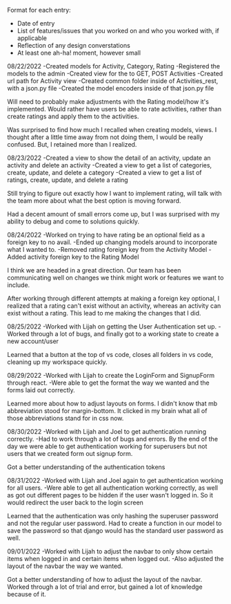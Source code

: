 Format for each entry:

- Date of entry
- List of features/issues that you worked on and who you worked with, if applicable
- Reflection of any design converstations
- At least one ah-ha! moment, however small

08/22/2022
-Created models for Activity, Category, Rating
-Registered the models to the admin
-Created view for the to GET, POST Activities
-Created url path for Activity view
-Created common folder inside of Activities_rest, with a json.py file
-Created the model encoders inside of that json.py file

Will need to probably make adjustments with the Rating model/how it's implemented. Would rather have users be able to rate activities, rather than create ratings and apply them to the activities.

Was surprised to find how much I recalled when creating models, views. I thought after a little time away from not doing them, I would be really confused. But, I retained more than I realized.


08/23/2022
-Created a view to show the detail of an activity, update an activity and delete an activity
-Created a view to get a list of categories, create, update, and delete a category
-Created a view to get a list of ratings, create, update, and delete a rating

Still trying to figure out exactly how I want to implement rating, will talk with the team more about what the best option is moving forward.

Had a decent amount of small errors come up, but I was surprised with my ability to debug and come to solutions quickly.

08/24/2022
-Worked on trying to have rating be an optional field as a foreign key to no avail.
-Ended up changing models around to incorporate what I wanted to.
-Removed rating foreign key from the Activity Model
-Added activity foreign key to the Rating Model

I think we are headed in a great direction. Our team has been communicating well on changes we think might work or features we want to include. 

After working through different attempts at making a foreign key optional, I realized that a rating can't exist without an activity, whereas an activity can exist without a rating. This lead to me making the changes that I did.


08/25/2022
-Worked with Lijah on getting the User Authentication set up.
-Worked through a lot of bugs,  and finally got to a working state to create a new account/user

Learned that a button at the top of vs code, closes all folders in vs code, cleaning up my workspace quickly.

08/29/2022
-Worked with Lijah to create the LoginForm and SignupForm through react.
-Were able to get the format the way we wanted and the forms laid out correctly.

Learned more about how to adjust layouts on forms. I didn't know that mb abbreviation stood for margin-bottom. It clicked in my brain what all of those abbreviations stand for in css now.

08/30/2022
-Worked with Lijah and Joel to get authentication running correctly. 
-Had to work through a lot of bugs and errors. By the end of the day we were able to get authentication working for superusers but not users that we created form out signup form.

Got a better understanding of the authentication tokens

08/31/2022
-Worked with Lijah and Joel again to get authentication working for all users.
-Were able to get all authentication working correctly, as well as got out different pages to be hidden if the user wasn't logged in. So it would redirect the user back to the login screen

Learned that the authentication was only hashing the superuser password and not the regular user password. Had to create a function in our model to save the password so that django would has the standard user password as well.

09/01/2022
-Worked with Lijah to adjust the navbar to only show certain items when logged in and certain items when logged out. 
-Also adjusted the layout of the navbar the way we wanted.

Got a better understanding of how to adjust the layout of the navbar. Worked through a lot of trial and error, but gained a lot of knowledge because of it.